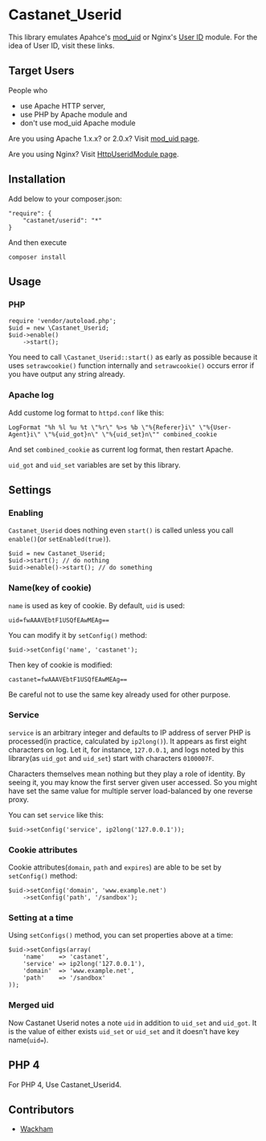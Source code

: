 Castanet_Userid
===============

This library emulates Apahce's [mod_uid][moduid] or
Nginx's [User ID][httpuserid] module.
For the idea of User ID, visit these links.

[moduid]: http://www.lexa.ru/programs/mod-uid-eng.html
[httpuserid]: http://wiki.nginx.org/HttpUseridModule

Target Users
------------
People who

* use Apache HTTP server, 
* use PHP by Apache module and
* don't use mod_uid Apache module

Are you using Apache 1.x.x? or 2.0.x? Visit [mod_uid page][moduid].

Are you using Nginx? Visit [HttpUseridModule page][httpuserid].

Installation
------------
Add below to your composer.json:

    "require": {
        "castanet/userid": "*"
    }

And then execute

    composer install

Usage
-----

### PHP

    require 'vendor/autoload.php';
    $uid = new \Castanet_Userid;
    $uid->enable()
        ->start();

You need to call `\Castanet_Userid::start()` as early as possible because
it uses `setrawcookie()` function internally and `setrawcookie()` occurs error
if you have output any string already.

### Apache log
Add custome log format to `httpd.conf` like this:

    LogFormat "%h %l %u %t \"%r\" %>s %b \"%{Referer}i\" \"%{User-Agent}i\" \"%{uid_got}n\" \"%{uid_set}n\"" combined_cookie

And set `combined_cookie` as current log format, then restart Apache.

`uid_got` and `uid_set` variables are set by this library.

Settings
--------

### Enabling
`Castanet_Userid` does nothing even `start()` is called unless
you call `enable()`(or `setEnabled(true)`).

    $uid = new Castanet_Userid;
    $uid->start(); // do nothing
    $uid->enable()->start(); // do something

### Name(key of cookie)
`name` is used as key of cookie. By default, `uid` is used:

    uid=fwAAAVEbtF1USQfEAwMEAg==

You can modify it by `setConfig()` method:

    $uid->setConfig('name', 'castanet');

Then key of cookie is modified:

    castanet=fwAAAVEbtF1USQfEAwMEAg==

Be careful not to use the same key already used for other purpose.

### Service
`service` is an arbitrary integer and defaults to IP address of server PHP is processed(in practice, calculated by `ip2long()`).
It appears as first eight characters on log. Let it, for instance, `127.0.0.1`, and logs noted by this library(as `uid_got` and `uid_set`) start with characters `0100007F`.

Characters themselves mean nothing but they play a role of identity. By seeing it, you may know the first server given user accessed. So you might have set the same value for multiple server load-balanced by one reverse proxy.

You can set `service` like this:

    $uid->setConfig('service', ip2long('127.0.0.1'));

### Cookie attributes
Cookie attributes(`domain`, `path` and `expires`) are able to be set by `setConfig()` method:

    $uid->setConfig('domain', 'www.example.net')
        ->setConfig('path', '/sandbox');

### Setting at a time
Using `setConfigs()` method, you can set properties above at a time:

    $uid->setConfigs(array(
        'name'    => 'castanet',
        'service' => ip2long('127.0.0.1'),
        'domain'  => 'www.example.net',
        'path'    => '/sandbox'
    ));

### Merged uid
Now Castanet Userid notes a note `uid` in addition to `uid_set` and `uid_got`.
It is the value of either exists `uid_set` or `uid_set` and it doesn't have key name(`uid=`).

PHP 4
-----
For PHP 4, Use Castanet_Userid4.

Contributors
------------
* [Wackham](https://github.com/yuma3009)
